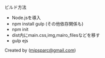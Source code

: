 ビルド方法
- Node.jsを導入
- npm install gulp (その他依存関係も)
- npm init
- dist内にmain.css,img,mairo_filesなどを移す
- gulp ejs

Created by (mipsparc@gmail.com)
